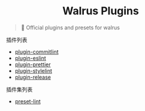 <h1 align="center">
  Walrus Plugins
</h1>

> 🍣 Official plugins and presets for walrus

插件列表

* [plugin-commitlint](https://github.com/walrusjs/plugins/tree/master/packages/plugin-commitlint)
* [plugin-eslint](https://github.com/walrusjs/plugins/tree/master/packages/plugin-eslint)
* [plugin-prettier](https://github.com/walrusjs/plugins/tree/master/packages/plugin-prettier)
* [plugin-stylelint](https://github.com/walrusjs/plugins/tree/master/packages/plugin-stylelint)
* [plugin-release](https://github.com/walrusjs/plugins/tree/master/packages/plugin-release)

插件集列表

* [preset-lint](https://github.com/walrusjs/plugins/tree/master/packages/preset-lint)
